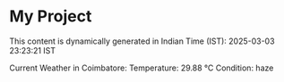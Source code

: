 # My Project

This content is dynamically generated in Indian Time (IST): 2025-03-03 23:23:21 IST


Current Weather in Coimbatore:
Temperature: 29.88 °C
Condition: haze
